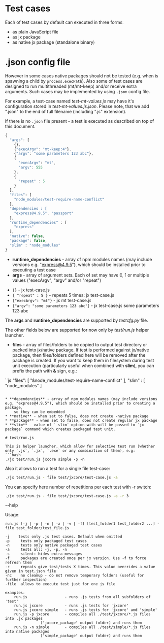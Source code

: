 
# Test cases

Each of test cases by default can executed in three forms:

* as plain JavaScript file
* as jx package
* as native jx package (standalone binary)

# .json config file

However in some cases native packages should not be tested (e.g. when is spawning a child by `process.execPath`).
Also some of test cases are designed to run multithreaded (mt/mt-keep) and/or receive extra arguments.
Such cases may be implemented by using `.json` config file.

For example, a test-case named *test-mt-values.js* may have it's configuration stored in *test-mt-values.js.json*.
Please note, that we add ".json" to the end of full filename (including ".js" extension).

If there is no `.json` file present - a test is executed as described on top of this document.

```js
{
  "args": [
    {},
    {"execArgv": "mt-keep:4"},
    {"argv": "some parameters 123 abc"},
    {
      "execArgv": "mt",
      "argv": 555
    },
    {
      "repeat" : 5
    }
  ],
  "files": [
    "node_modules/test-require-name-conflict"
  ],
  "dependencies : [
  	"express@4.9.5", "passport"
  ],
  "runtime_dependencies" : [
  	"express"
  ],
  "native": false,
  "package": false,
  "slim" : "node_modules"
}
```

* **runtime_dependencies** - array of npm modules names (may include versions e.g. "express@4.9.5"), which should be installed prior to executing a test case
* **args** - array of argument sets. Each of set may have 0, 1 or multiple values ("execArgv", "argv"  and/or "repeat")

- `{}` - jx test-case.js
- `{ "repeat" : 5 }` - repeats 5 times: jx test-case.js
- `{"execArgv": "mt"}` - jx mt test-case.js
- `{"argv": "some parameters 123 abc"}` - jx test-case.js some parameters 123 abc

The **args** and **runtime_dependencies** are supported by *testcfg.py* file.

The other fields below are supported for now only by *test/run.js* helper launcher.

* **files** - array of files/folders to be copied to output test directory or packed into jx/native package.
If test is performed against jx/native package, then files/folders defined here will be removed after the package is created.
If you want to keep them in filesystem during test unit execution (particularly useful when combined with **slim**),
you can prefix the path with **&** sign, e.g.:

``js
  "files": [
    "&node_modules/test-require-name-conflict"
  ],
  "slim" : [ "node_modules" ]
```

* **dependencies** - array of npm modules names (may include versions e.g. "express@4.9.5"), which should be installed prior to creating a package,
	so they can be embedded
* **native** - when set to false, does not create -native package
* **package** - when set to false, does not create regular jx package
* **slim** - value of `-slim` option with will be passed to `jx package` command which creates packaged test unit.

# test/run.js

This is helper launcher, which allow for selective test run (whether only `.js`, `.jx`, `.exe` or any combination of them), e.g:
```bash
./jx test/run.js jxcore simple -p -n
```

Also it allows to run a test for a single file test-case:
```bash
./jx test/run.js - file test/jxcore/test-case.js -a
```

You can specify here number of repetitions per each test with -r switch:
```bash
./jx test/run.js - file test/jxcore/test-case.js -a -r 3
```

--help

Usage:

	run.js [-j | -p | -n | -a | -v | -f] [test_folder1 test_folder2 ...] -file test_folder/test_file.js

	-j    tests only .js test cases. Default when omitted
	-p     tests only packaged test cases
	-n     tests only native packaged test cases
	-a     tests all: -j, -p, -n
	-s     silent: hides extra messages
	-f     packages are created once per jx version. Use -f to force refresh them
	-r     repeats give test/tests X times. This value overrides a value given in test.json file
	-nc    no cleanup - do not remove temporary folders (useful for further inspection)
	-file  allows to execute test just for one js file

	examples:
		run.js                 - runs .js tests from all subfolders of 'test'
		run.js jxcore          - runs .js tests for 'jxcore'
		run.js jxcore simple   - runs .js tests for 'jxcore' and 'simple'
		run.js -p jxcore       - compiles all ./test/jxcore/*.js files into .jx packages
					('jxcore_package' output folder) and runs them
		run.js -n simple       - compiles all ./test/simple/*.js files into native packages
					('simple_package' output folder) and runs them

